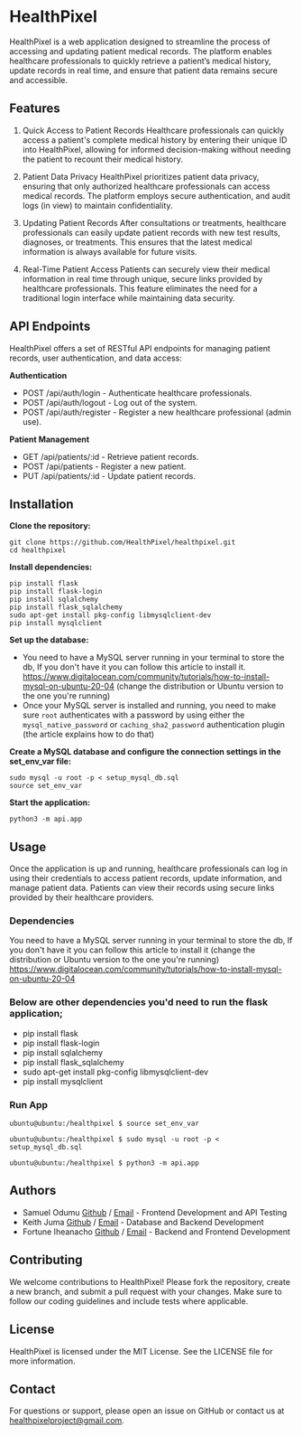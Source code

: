 # HealthPixel
HealthPixel is a web application designed to streamline the process of accessing and updating patient medical records. The platform enables healthcare professionals to quickly retrieve a patient’s medical history, update records in real time, and ensure that patient data remains secure and accessible.

## Features
1. Quick Access to Patient Records
Healthcare professionals can quickly access a patient's complete medical history by entering their unique ID into HealthPixel, allowing for informed decision-making without needing the patient to recount their medical history.

2. Patient Data Privacy
HealthPixel prioritizes patient data privacy, ensuring that only authorized healthcare professionals can access medical records. The platform employs secure authentication, and audit logs (in view) to maintain confidentiality.

3. Updating Patient Records
After consultations or treatments, healthcare professionals can easily update patient records with new test results, diagnoses, or treatments. This ensures that the latest medical information is always available for future visits.

4. Real-Time Patient Access
Patients can securely view their medical information in real time through unique, secure links provided by healthcare professionals. This feature eliminates the need for a traditional login interface while maintaining data security.

## API Endpoints
HealthPixel offers a set of RESTful API endpoints for managing patient records, user authentication, and data access:

__Authentication__

- POST /api/auth/login - Authenticate healthcare professionals.
- POST /api/auth/logout - Log out of the system.
- POST /api/auth/register - Register a new healthcare professional (admin use).

__Patient Management__

- GET /api/patients/:id - Retrieve patient records.
- POST /api/patients - Register a new patient.
- PUT /api/patients/:id - Update patient records.

## Installation
__Clone the repository:__
```
git clone https://github.com/HealthPixel/healthpixel.git
cd healthpixel
```

__Install dependencies:__
```
pip install flask
pip install flask-login
pip install sqlalchemy
pip install flask_sqlalchemy
sudo apt-get install pkg-config libmysqlclient-dev
pip install mysqlclient
```

__Set up the database:__
- You need to have a MySQL server running in your terminal to store the db, If you don't have it you can follow this article to install it.
https://www.digitalocean.com/community/tutorials/how-to-install-mysql-on-ubuntu-20-04
(change the distribution or Ubuntu version to the one you're running)
- Once your MySQL server is installed and running, you need to make sure `root` authenticates with a password by using either the `mysql_native_password` or `caching_sha2_password` authentication plugin (the article explains how to do that)

__Create a MySQL database and configure the connection settings in the set_env_var file:__
```
sudo mysql -u root -p < setup_mysql_db.sql
source set_env_var
```
__Start the application:__
```
python3 -m api.app 
```

## Usage
Once the application is up and running, healthcare professionals can log in using their credentials to access patient records, update information, and manage patient data. Patients can view their records using secure links provided by their healthcare providers.

### Dependencies

You need to have a MySQL server running in your terminal to store the db, If you don't have it you can follow this article to install it (change the distribution or Ubuntu version to the one you're running)
https://www.digitalocean.com/community/tutorials/how-to-install-mysql-on-ubuntu-20-04

### Below are other dependencies you'd need to run the flask application;
- pip install flask
- pip install flask-login
- pip install sqlalchemy
- pip install flask_sqlalchemy
- sudo apt-get install pkg-config libmysqlclient-dev
- pip install mysqlclient

### Run App
```
ubuntu@ubuntu:/healthpixel $ source set_env_var

ubuntu@ubuntu:/healthpixel $ sudo mysql -u root -p < setup_mysql_db.sql

ubuntu@ubuntu:/healthpixel $ python3 -m api.app
```

## Authors
- Samuel Odumu [Github](https://github.com/samuelodumu) / [Email](themainsamuel@gmail.com) - Frontend Development and API Testing
- Keith Juma [Github](https://github.com/TaiKeith) / [Email](keithsteve.ks@hotmail.com) - Database and Backend Development
- Fortune Iheanacho [Github](https://github.com/na-cho-dev) / [Email](fortuneihean0314@gmail.com) - Backend and Frontend Development

## Contributing
We welcome contributions to HealthPixel! Please fork the repository, create a new branch, and submit a pull request with your changes. Make sure to follow our coding guidelines and include tests where applicable.

## License
HealthPixel is licensed under the MIT License. See the LICENSE file for more information.

## Contact
For questions or support, please open an issue on GitHub or contact us at healthpixelproject@gmail.com.
